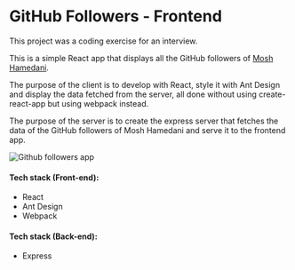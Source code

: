 # GitHub Followers - Frontend

This project was a coding exercise for an interview.

This is a simple React app that displays all the GitHub followers of  [Mosh Hamedani](https://programmingwithmosh.com/).


The purpose of the client is to develop with React, style it with Ant Design and display the data fetched from the server, all done without using create-react-app but using webpack instead.

The purpose of the server is to create the express server that fetches the data of the GitHub followers of Mosh Hamedani and serve it to the frontend app.

![Github followers app](presentation.gif)

#### Tech stack (Front-end):

- React
- Ant Design
- Webpack

#### Tech stack (Back-end):

- Express


